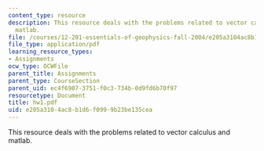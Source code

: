 ```yaml
---
content_type: resource
description: This resource deals with the problems related to vector calculus and
  matlab.
file: /courses/12-201-essentials-of-geophysics-fall-2004/e205a3104ac8b1d6f0999b23be135cea_hw1.pdf
file_type: application/pdf
learning_resource_types:
- Assignments
ocw_type: OCWFile
parent_title: Assignments
parent_type: CourseSection
parent_uid: ec4f6907-3751-f0c3-734b-0d9fd6b70f97
resourcetype: Document
title: hw1.pdf
uid: e205a310-4ac8-b1d6-f099-9b23be135cea
---
```

This resource deals with the problems related to vector calculus and matlab.

